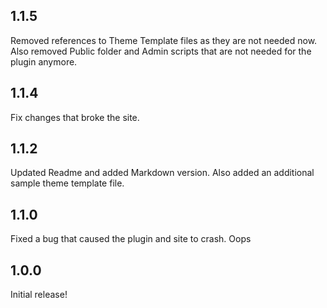 ## 1.1.5

Removed references to Theme Template files as they are not needed now. Also removed Public folder and Admin scripts that are not needed for the plugin anymore.

## 1.1.4

Fix changes that broke the site.

## 1.1.2

Updated Readme and added Markdown version. Also added an additional sample theme template file.

## 1.1.0

Fixed a bug that caused the plugin and site to crash. Oops

## 1.0.0

Initial release!
